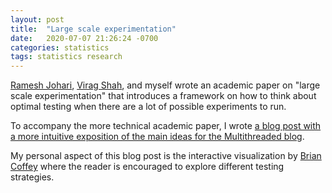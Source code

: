 ```yaml
---
layout: post
title:  "Large scale experimentation"
date:   2020-07-07 21:26:24 -0700
categories: statistics
tags: statistics research
---
```


[Ramesh Johari](http://web.stanford.edu/~rjohari/), [Virag Shah](https://www.linkedin.com/in/virag-shah-bb986419/), and myself wrote an academic paper on "large scale experimentation" that introduces a framework on how to think about optimal testing when there are a lot of possible experiments to run.

To accompany the more technical academic paper, I wrote [a blog post with a more intuitive exposition of the main ideas for the Multithreaded blog](https://multithreaded.stitchfix.com/blog/2020/07/07/large-scale-experimentation/).

My personal aspect of this blog post is the interactive visualization by [Brian Coffey](https://www.linkedin.com/in/brianedwardcoffey/) where the reader is encouraged to explore different testing strategies.
